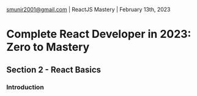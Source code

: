 smunir2001@gmail.com | ReactJS Mastery | February 13th, 2023
# Complete React Developer in 2023: Zero to Mastery
## Section 2 - React Basics
### Introduction